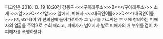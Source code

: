 피고인은 2018. 10. 19 18:20경 강동구 <<<구아래주소>>>B<<</구아래주소>>> 소재 <<<앞>>>C<<</앞>>> 앞에서, 피해자 <<<내국인이름>>>D<<</내국인이름>>>(여, 63세)이 위 편의점에 들어가려하자 그 입구를 가로막은 후 이에 항의하는 피해자의 얼굴을 주먹으로 수회 때리고, 피해자가 넘어지자 발로 피해자의 배 부위를 걷어 차 피해자를 폭행하였다.